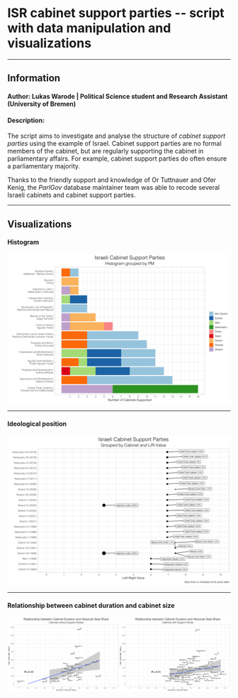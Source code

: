 # ISR cabinet support parties -- script with data manipulation and visualizations

___

## Information
#### Author: **Lukas Warode** | Political Science student and Research Assistant (University of Bremen)

#### Description: 
The script aims to investigate and analyse the structure of *cabinet support parties* using the example of Israel. Cabinet support parties are no formal members of the cabinet, but are regularly supporting the cabinet in parliamentary affairs. For example, cabinet support parties do often ensure a parliamentary majority.

Thanks to the friendly support and knowledge of Or Tuttnauer and Ofer Kenig, the *ParlGov* database maintainer team was able to recode several Israeli cabinets and cabinet support parties.

___

## Visualizations

#### Histogram
![](isr_cab_sup_histogram.png)

___

#### Ideological position
![](isr_cab_sup_lr.png)

___

#### Relationship between cabinet duration and cabinet size
![](isr_cab_sup_corr.png)